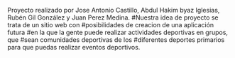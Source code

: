 Proyecto realizado por Jose Antonio Castillo, Abdul Hakim byaz Iglesias, Rubén Gil González y Juan Perez Medina.
#Nuestra idea de proyecto se trata de un sitio web con #posibilidades de creacion de una aplicación futura 
#en la que la gente puede realizar actividades deportivas en grupos, que 
#sean comunidades deportivas de los #diferentes deportes primarios para que puedas realizar eventos deportivos.
